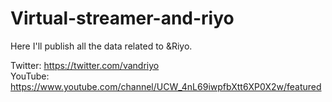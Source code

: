 # Virtual-streamer-and-riyo
Here I'll publish all the data related to &amp;Riyo.

Twitter: https://twitter.com/vandriyo
<br>
YouTube: https://www.youtube.com/channel/UCW_4nL69iwpfbXtt6XP0X2w/featured
